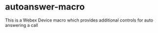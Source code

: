 # autoanswer-macro
This is a Webex Device macro which provides additional controls for auto answering a call
